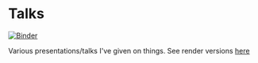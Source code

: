 # Talks

[![Binder](https://mybinder.org/badge_logo.svg)](https://binder.pangeo.io/v2/gh/andersy005/talks/binder-config?urlpath=git-pull?repo=https://github.com/andersy005/talks%26amp%3Bbranch=gh-pages%26amp%3Burlpath=lab/tree/talks/notebooks/%3Fautodecode)

Various presentations/talks I've given on things. See render versions [here](http://talks.andersonbanihirwe.dev/)
